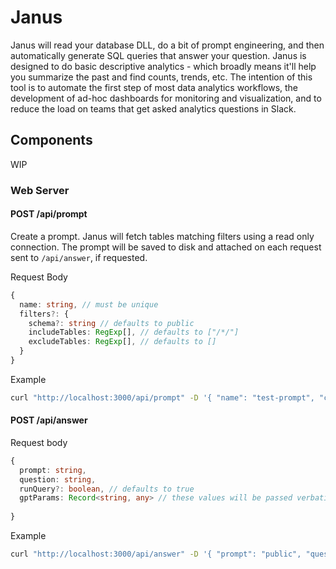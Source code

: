 # Janus

Janus will read your database DLL, do a bit of prompt engineering, and then automatically generate SQL queries that answer your question. Janus is designed to do basic descriptive analytics - which broadly means it'll help you summarize the past and find counts, trends, etc. The intention of this tool is to automate the first step of most data analytics workflows, the development of ad-hoc dashboards for monitoring and visualization, and to reduce the load on teams that get asked analytics questions in Slack. 

## Components
WIP

### Web Server

#### POST /api/prompt 

Create a prompt. Janus will fetch tables matching filters using a read only connection. The prompt will be saved to disk and attached on each request sent to `/api/answer`, if requested.

Request Body

```typescript
{
  name: string, // must be unique 
  filters?: {
    schema?: string // defaults to public
    includeTables: RegExp[], // defaults to ["/*/"]
    excludeTables: RegExp[], // defaults to [] 
  }
}
```

Example

```sh
curl "http://localhost:3000/api/prompt" -D '{ "name": "test-prompt", "connectionURL": "..." }'
```

#### POST /api/answer

Request body

```typescript
{
  prompt: string,
  question: string,
  runQuery?: boolean, // defaults to true 
  gptParams: Record<string, any> // these values will be passed verbatim to GPT 
  
}
```

Example

```sh
curl "http://localhost:3000/api/answer" -D '{ "prompt": "public", "question": "How many assignments were created in the last 24 hours for userId 'danny'" }'
```
